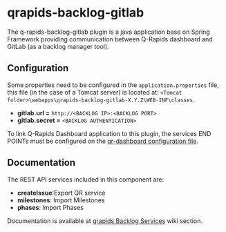 # qrapids-backlog-gitlab

The q-rapids-backlog-gitlab plugin is a java application base on Spring Framework providing communication between Q-Rapids dashboard and GitLab (as a backlog manager tool). 

## Configuration

Some properties need to be configured in the `application.properties` file, this file (in the case of a Tomcat server) is located at: `<Tomcat folder>\webapps\qrapids-backlog-gitlab-X.Y.Z\WEB-INF\classes`.

* **gitlab.url =** `http://<BACKLOG IP>:<BACKLOG PORT>` 
* **gitlab.secret =** `<BACKLOG AUTHENTICATION>`

To link Q-Rapids Dashboard application to this plugin, the services END POINTs must be configured on the [qr-dashboard configuration file](https://github.com/q-rapids/qrapids-dashboard/wiki/Configuration-File).

## Documentation

The REST API services included in this component are:
* **createIssue**:Export QR service 
* **milestones**: Import Milestones
* **phases**: Import Phases

Documentation is available at [qrapids Backlog Services](https://github.com/q-rapids/qrapids-dashboard/wiki/qrapids-backlog-Services) wiki section.
